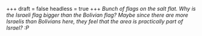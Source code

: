 
+++
draft = false
headless = true
+++
_Bunch of flags on the salt flat. Why is the Israeli flag bigger than the Bolivian flag? Maybe since there are more Israelis than Bolivians here, they feel that the area is practically part of Israel? :P_
